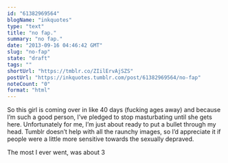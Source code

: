 ```yaml
---
id: "61382969564"
blogName: "inkquotes"
type: "text"
title: "no fap."
summary: "no fap."
date: "2013-09-16 04:46:42 GMT"
slug: "no-fap"
state: "draft"
tags: ""
shortUrl: "https://tmblr.co/ZIilErvAjSZS"
postUrl: "https://inkquotes.tumblr.com/post/61382969564/no-fap"
noteCount: "0"
format: "html"
---
```


So this girl is coming over in like 40 days (fucking ages away) and because I’m such a good person, I’ve pledged to stop masturbating until she gets here. Unfortunately for me, I’m just about ready to put a bullet through my head. Tumblr doesn’t help with all the raunchy images, so I’d appreciate it if people were a little more sensitive towards the sexually depraved. 

The most I ever went, was about 3